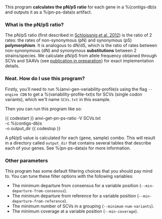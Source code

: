 This program **calculates the pN/pS ratio** for each gene in a %(contigs-db)s and outputs it as a %(pn-ps-data)s artifact.

### What is the pN/pS ratio?

The pN/pS ratio (first described in [Schloissnig et al. 2012](https://doi.org/10.1038/nature11711))
is the ratio of 2 rates: the rates of non-synonymous (pN) and synonymous (pS) **polymorphism**. It is analogous to
dN/dS, which is the ratio of rates between non-synonymous (dN) and synonymous **substitutions** between 2
strains/species. We calculate pN/pS from allele frequency obtained through SCVs and SAAVs (see
[publication in preparation](FIXME)) for exact implementation details.

### Neat. How do I use this program?

Firstly, you'll need to run %(anvi-gen-variability-profile)s using the flag `--engine CDN` to get a %(variability-profile-txt)s for SCVs (single codon variants), which we'll name `SCVs.txt` in this example.

Then you can run this program like so:

{{ codestart }}
anvi-get-pn-ps-ratio -V SCVs.txt \
                     -c %(contigs-db)s \
                     -o output_dir
{{ codestop }}

A pN/pS value is calculated for each (gene, sample) combo. This will result in a directory called `output_dir` that contains several tables that describe each of your genes. See %(pn-ps-data)s for more information.

### Other parameters

This program has some default filtering choices that you should pay mind to. You can tune these filter options with the following variables:

- The minimum departure from consensus for a variable position (`--min-departure-from-consensus`).
- The minimum departure from reference for a variable position (`--min-departure-from-reference`).
- The minimum number of SCVs in a grouping (`--minimum-num-variants`).
- The minimum coverage at a variable position (`--min-coverage`).
